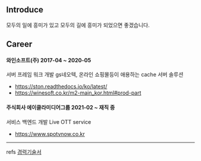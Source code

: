 
## Introduce

모두의 일에 흥미가 있고 모두의 길에 흥미가 되었으면 좋겠습니다.

## Career

#### 와인소프트(주) 2017-04 ~ 2020-05

서버 프레임 워크 개발
gs네오텍, 온라인 쇼핑몰등이 애용하는 cache 서버 솔루션

- https://ston.readthedocs.io/ko/latest/
- https://winesoft.co.kr/m2-main_kor.html#prod-part

#### 주식회사 에이클라미디어그룹 2021-02 ~ 재직 중

서비스 백엔드 개발
Live OTT service

- https://www.spotvnow.co.kr

-----

refs [경력기술서](https://github.com/ogs0426/ogs0426/blob/main/Career.md)
